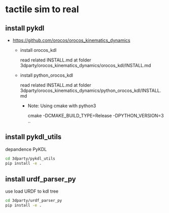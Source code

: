 # tactile sim to real

## install pykdl
- https://github.com/orocos/orocos_kinematics_dynamics
    - install orocos_kdl 
        
        read related INSTALL.md at folder  3dparty/orocos_kinematics_dynamics/orocos_kdl/INSTALL.md
    - install python_orocos_kdl
        
        read related INSTALL.md at folder  3dparty/orocos_kinematics_dynamics/python_orocos_kdl/INSTALL.md

        - Note: Using cmake with python3

            cmake -DCMAKE_BUILD_TYPE=Release -DPYTHON_VERSION=3 ..

## install pykdl_utils
depandence PyKDL

```bash
cd 3dparty/pykdl_utils
pip install -e .
```

## install urdf_parser_py
use load URDF to kdl tree 
```bash
cd 3dparty/urdf_parser_py
pip install -e .
```
